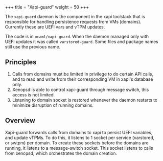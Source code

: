 +++
title = "Xapi-guard"
weight = 50
+++

The `xapi-guard` daemon is the component in the xapi toolstack that is responsible for handling persistence requests from VMs (domains).
Currently these are UEFI vars and vTPM updates.

The code is in `ocaml/xapi-guard`.
When the daemon managed only with UEFI updates it was called `varstored-guard`.
Some files and package names still use the previous name.

Principles
----------
1. Calls from domains must be limited in privilege to do certain API calls, and
   to read and write from their corresponding VM in xapi's database only.
2. Xenopsd is able to control xapi-guard through message switch, this access is
   not limited.
3. Listening to domain socket is restored whenever the daemon restarts to minimize disruption of running domains.


Overview
--------

Xapi-guard forwards calls from domains to xapi to persist UEFI variables, and update vTPMs.
To do this, it listens to 1 socket per service (varstored, or swtpm) per domain.
To create these sockets before the domains are running, it listens to a message-switch socket.
This socket listens to calls from xenopsd, which orchestrates the domain creation.
